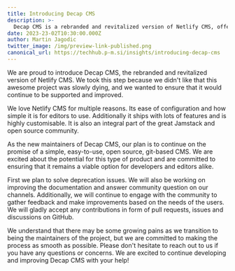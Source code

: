 ```yaml
---
title: Introducing Decap CMS
description: >-
  Decap CMS is a rebranded and revitalized version of Netlify CMS, offering a simple, easy-to-use, open source, git-based CMS.
date: 2023-23-02T10:30:00.000Z
author: Martin Jagodic
twitter_image: /img/preview-link-published.png
canonical_url: https://techhub.p-m.si/insights/introducing-decap-cms
---
```

We are proud to introduce Decap CMS, the rebranded and revitalized version of Netlify CMS. We took this step because we didn't like that this awesome project was slowly dying, and we wanted to ensure that it would continue to be supported and improved.

We love Netlify CMS for multiple reasons. Its ease of configuration and how simple it is for editors to use. Additionally it ships with lots of features and is highly customisable. It is also an integral part of the great Jamstack and open source community.

As the new maintainers of Decap CMS, our plan is to continue on the promise of a simple, easy-to-use, open source, git-based CMS. We are excited about the potential for this type of product and are committed to ensuring that it remains a viable option for developers and editors alike.

First we plan to solve deprecation issues. We will also be working on improving the documentation and answer community question on our channels. Additionally, we will continue to engage with the community to gather feedback and make improvements based on the needs of the users. We will gladly accept any contributions in form of pull requests, issues and discussions on GitHub.

We understand that there may be some growing pains as we transition to being the maintainers of the project, but we are committed to making the process as smooth as possible. Please don't hesitate to reach out to us if you have any questions or concerns. We are excited to continue developing and improving Decap CMS with your help!

